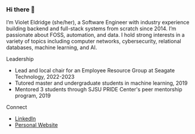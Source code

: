 ### Hi there 👋

I’m Violet Eldridge (she/her), a Software Engineer with industry experience building backend and full-stack systems from scratch since 2014. I’m passionate about FOSS, automation, and data. I hold strong interests in a variety of topics including computer networks, cybersecurity, relational databases, machine learning, and AI.

Leadership
* Lead and local chair for an Employee Resource Group at Seagate Technology, 2022-2023
* Tutored master and undergraduate students in machine learning, 2019
* Mentored 3 students through SJSU PRIDE Center's peer mentorship program, 2019

Connect
* [LinkedIn](https://www.linkedin.com/in/violet-eldridge/)
* [Personal Website](https://violeteldridge.com)

<!--
**violet4/violet4** is a ✨ _special_ ✨ repository because its `README.md` (this file) appears on your GitHub profile.

Here are some ideas to get you started:

- 🔭 I’m currently working on ...
- 🌱 I’m currently learning ...
- 👯 I’m looking to collaborate on ...
- 🤔 I’m looking for help with ...
- 💬 Ask me about ...
- 📫 How to reach me: ...
- 😄 Pronouns: ...
- ⚡ Fun fact: ...
-->
